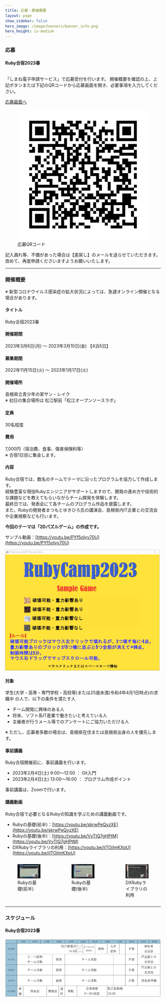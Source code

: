 ```yaml
---
title: 応募・開催概要
layout: page
show_sidebar: false
hero_image: /image/banners/banner_info.png
hero_height: is-medium
---
```


<h3 class="block">
  <span class="icon-text">
    <span class="icon">
      <i class="fas fa-file-alt"></i>
    </span>
    <span>応募</span>
  </span>
</h3>

#### Ruby合宿2023春

<div class="columns is-centered">
  <div class="column is-12">
    <p class="has-text-centered">
      <span>「しまね電子申請サービス」で応募受付を行います。 開催概要を確認の上、上記ボタンまたは下記のQRコードから応募画面を開き、必要事項を入力してください。</span>
    </p>
    <p class="has-text-centered">
      <a class="button is-large is-rounded is-link" target="_blank" href="https://s-kantan.jp/pref-shimane-u/offer/offerList_detail.action?tempSeq=12512">応募画面へ</a>
    </p>
    <div class="block has-text-centered">
      <figure class="image is-128x128 is-inline-block">
        <img src="/image/2023-spring/2023_spring_sf_barcode.png" alt="応募QRコード">
        <figcaption>
          応募QRコード
        </figcaption>
      </figure>
    </div>
    <div class="notification is-warning is-light">
      記入漏れ等、不備があった場合は【差戻し】のメールを送らせていただきます。改めて、再度申請くださいますようお願いいたします。
    </div>
  </div>
</div>

---

<h3 class="block">
  <span class="icon-text">
    <span class="icon">
      <i class="fas fa-gem"></i>
    </span>
    <span>開催概要</span>
  </span>
</h3>

<div class="notification is-danger is-light">
※ 新型コロナウイルス感染症の拡大状況によっては、急遽オンライン開催となる  場合があります。
</div>

#### タイトル
Ruby合宿2023春

#### 開催期間
2023年3月6日(月) 〜 2023年3月10日(金) 【4泊5日】

#### 募集期間
2022年11月15日(火) 〜 2023年1月17日(火)

#### 開催場所
島根県立青少年の家サン・レイク  
※ 初日の集合場所は 松江駅前「松江オープンソースラボ」

#### 定員
30名程度  

#### 費用
7,000円（宿泊費、食事、傷害保険料等）  
※ 合宿1日目に集金します。

#### 内容
Ruby合宿では、数名のチームでテーマに沿ったプログラムを協力して作成します。  
経験豊富な現役Rubyエンジニアがサポートしますので、開発の進め方や技術的な課題などを教えてもらいながらチーム開発を体験します。  
最終日では、発表会にて各チームのプログラム作品を披露します。  
また、Rubyの開発者まつもとゆきひろ氏の講演会、島根県内IT企業との交流会や企業視察なども行います。  

__今回のテーマは「2Dパズルゲーム」の作成です。__  

サンプル動画：[https://youtu.be/PYf5oIyv70U](https://youtu.be/PYf5oIyv70U)

![2Dパズルゲーム](/image/2023-spring/2023_spring_game_sample.png "2Dパズルゲーム")

#### 対象
学生(大学・高専・専門学校・高校等)または25歳未満(令和4年4月1日時点)の求職中 の人で、以下の条件を満たす人  
- チーム開発に興味のある人
- 将来、ソフト系IT産業で働きたいと考えている人
- 主催者が行うメール等でのアンケートにご協力いただける人

※ ただし、応募者多数の場合は、島根県在住または島根県出身の人を優先します。  

#### 事前講義
Ruby合宿開催前に、事前講義を行います。
- 2023年2月4日(土) 9:00〜12:00 ： Git入門
- 2023年2月4日(土) 13:00〜16:00 ： プログラム作成ポイント

事前講義は、Zoomで行います。  

#### 講義動画
Ruby合宿で必要となるRubyの知識を学ぶための講義動画です。  
- Rubyの基礎(前半)：[https://youtu.be/skrwPeQyzXE](https://youtu.be/skrwPeQyzXE)
- Rubyの基礎(後半)：[https://youtu.be/VyTIQ7gHPtM](https://youtu.be/VyTIQ7gHPtM)
- DXRubyライブラリの利用：[https://youtu.be/iITOjlmKXpU](https://youtu.be/iITOjlmKXpU)

<div class="columns">
  <div class="column">
    <figure class="image">
      <img src="/image/info/ruby_lecture_1_tmb.png" alt="Rubyの基礎(前半)">
      <figcaption>
        Rubyの基礎(前半)
      </figcaption>
    </figure>
  </div>
  <div class="column">
    <figure class="image">
      <img src="/image/info/ruby_lecture_2_tmb.png" alt="Rubyの基礎(後半)">
      <figcaption>
        Rubyの基礎(後半)
      </figcaption>
    </figure>
  </div>
  <div class="column">
    <figure class="image">
      <img src="/image/info/dxruby_lecture_tmb.png" alt="DXRubyライブラリの利用">
      <figcaption>
        DXRubyライブラリの利用
      </figcaption>
    </figure>
  </div>
</div> 

---

<h3 class="block">
  <span class="icon-text">
    <span class="icon">
      <i class="fas fa-calendar"></i>
    </span>
    <span>スケジュール</span>
  </span>
</h3>

#### Ruby合宿2023春

![Ruby合宿2023春スケジュール](/image/2023-spring/2023_spring_schedule.png "Ruby合宿2023春スケジュール")
